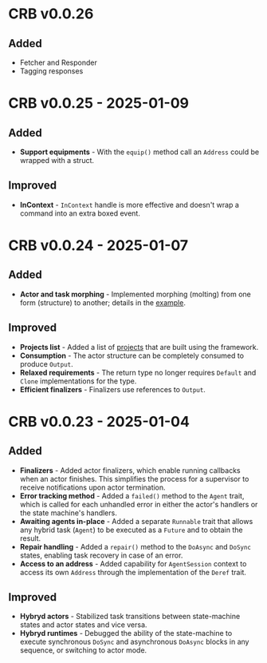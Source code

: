 # CRB v0.0.26

## Added

- Fetcher and Responder
- Tagging responses

# CRB v0.0.25 - 2025-01-09

## Added

- **Support equipments** - With the `equip()` method call an `Address` could be wrapped with a struct.

## Improved

- **InContext** - `InContext` handle is more effective and doesn't wrap a command into an extra boxed event.



# CRB v0.0.24 - 2025-01-07

## Added

- **Actor and task morphing** - Implemented morphing (molting) from one form (structure) to another; details in
the [example](https://github.com/runtime-blocks/crb/blob/trunk/crates/crb/tests/test_molting.rs).

## Improved

- **Projects list** - Added a list of [projects](https://github.com/runtime-blocks/crb/tree/trunk?tab=readme-ov-file#projects)
that are built using the framework.
- **Consumption** - The actor structure can be completely consumed to produce `Output`.
- **Relaxed requirements** - The return type no longer requires `Default` and `Clone` implementations for the type.
- **Efficient finalizers** - Finalizers use references to `Output`.



# CRB v0.0.23 - 2025-01-04

## Added

- **Finalizers** - Added actor finalizers, which enable running callbacks when an actor finishes. This simplifies the process for a supervisor to receive notifications upon actor termination.
- **Error tracking method** - Added a `failed()` method to the `Agent` trait, which is called for each unhandled error in either the actor's handlers or the state machine's handlers.
- **Awaiting agents in-place** - Added a separate `Runnable` trait that allows any hybrid task (`Agent`) to be executed as a `Future` and to obtain the result.
- **Repair handling** - Added a `repair()` method to the `DoAsync` and `DoSync` states, enabling task recovery in case of an error.
- **Access to an address** - Added capability for `AgentSession` context to access its own `Address` through the implementation of the `Deref` trait.

## Improved

- **Hybryd actors** - Stabilized task transitions between state-machine states and actor states and vice versa.
- **Hybryd runtimes** - Debugged the ability of the state-machine to execute synchronous `DoSync` and asynchronous `DoAsync` blocks in any sequence, or switching to actor mode.
